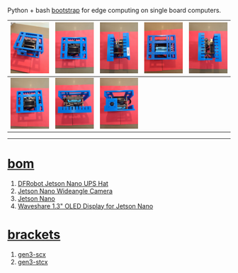 Python + bash <a href="https://github.com/kamangir/blue-sbc">bootstrap</a> for edge computing on single board computers.

| [![image](../images/blue2-1.jpg)](https://github.com/kamangir/blue-bracket/blob/main/images/blue2-1.jpg) | [![image](../images/blue2-2.jpg)](https://github.com/kamangir/blue-bracket/blob/main/images/blue2-2.jpg) | [![image](../images/blue2-3.jpg)](https://github.com/kamangir/blue-bracket/blob/main/images/blue2-3.jpg) | [![image](../images/blue2-4.jpg)](https://github.com/kamangir/blue-bracket/blob/main/images/blue2-4.jpg) | [![image](../images/blue2-5.jpg)](https://github.com/kamangir/blue-bracket/blob/main/images/blue2-5.jpg) |
| --- | --- | --- | --- | --- |
| [![image](../images/blue2-6.jpg)](https://github.com/kamangir/blue-bracket/blob/main/images/blue2-6.jpg) | [![image](../images/blue2-7.jpg)](https://github.com/kamangir/blue-bracket/blob/main/images/blue2-7.jpg) | [![image](../images/blue2-8.jpg)](https://github.com/kamangir/blue-bracket/blob/main/images/blue2-8.jpg) |  |  |

---

# [bom](../parts.md)

1. [DFRobot Jetson Nano UPS Hat](../parts.md#dfrobot-jetson-nano-ups-hat)
1. [Jetson Nano Wideangle Camera](../parts.md#jetson-nano-wideangle-camera)
1. [Jetson Nano](../parts.md#jetson-nano)
1. [Waveshare 1.3" OLED Display for Jetson Nano](../parts.md#waveshare-13-oled-display-for-jetson-nano)

# [brackets](../brackets)

1. [gen3-scx](../brackets/gen3-scx/gen3-scx.stl)
1. [gen3-stcx](../brackets/gen3-stcx/gen3-stcx.stl)

